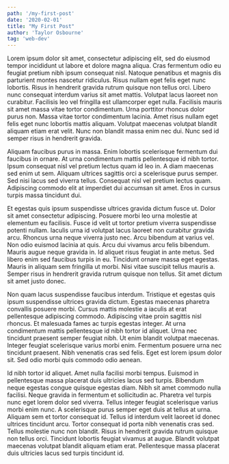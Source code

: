 ```yaml
---
path: '/my-first-post'
date: '2020-02-01'
title: "My First Post"
author: 'Taylor Osbourne'
tag: 'web-dev'
---
```


Lorem ipsum dolor sit amet, consectetur adipiscing elit, sed do eiusmod tempor incididunt ut labore et dolore magna aliqua. Cras fermentum odio eu feugiat pretium nibh ipsum consequat nisl. Natoque penatibus et magnis dis parturient montes nascetur ridiculus. Risus nullam eget felis eget nunc lobortis. Risus in hendrerit gravida rutrum quisque non tellus orci. Libero nunc consequat interdum varius sit amet mattis. Volutpat lacus laoreet non curabitur. Facilisis leo vel fringilla est ullamcorper eget nulla. Facilisis mauris sit amet massa vitae tortor condimentum. Urna porttitor rhoncus dolor purus non. Massa vitae tortor condimentum lacinia. Amet risus nullam eget felis eget nunc lobortis mattis aliquam. Volutpat maecenas volutpat blandit aliquam etiam erat velit. Nunc non blandit massa enim nec dui. Nunc sed id semper risus in hendrerit gravida.

Aliquam faucibus purus in massa. Enim lobortis scelerisque fermentum dui faucibus in ornare. At urna condimentum mattis pellentesque id nibh tortor. Ipsum consequat nisl vel pretium lectus quam id leo in. A diam maecenas sed enim ut sem. Aliquam ultrices sagittis orci a scelerisque purus semper. Sed nisi lacus sed viverra tellus. Consequat nisl vel pretium lectus quam. Adipiscing commodo elit at imperdiet dui accumsan sit amet. Eros in cursus turpis massa tincidunt dui.

Et egestas quis ipsum suspendisse ultrices gravida dictum fusce ut. Dolor sit amet consectetur adipiscing. Posuere morbi leo urna molestie at elementum eu facilisis. Fusce id velit ut tortor pretium viverra suspendisse potenti nullam. Iaculis urna id volutpat lacus laoreet non curabitur gravida arcu. Rhoncus urna neque viverra justo nec. Arcu bibendum at varius vel. Non odio euismod lacinia at quis. Arcu dui vivamus arcu felis bibendum. Mauris augue neque gravida in. Id aliquet risus feugiat in ante metus. Sed libero enim sed faucibus turpis in eu. Tincidunt ornare massa eget egestas. Mauris in aliquam sem fringilla ut morbi. Nisi vitae suscipit tellus mauris a. Semper risus in hendrerit gravida rutrum quisque non tellus. Sit amet dictum sit amet justo donec.

Non quam lacus suspendisse faucibus interdum. Tristique et egestas quis ipsum suspendisse ultrices gravida dictum. Egestas maecenas pharetra convallis posuere morbi. Cursus mattis molestie a iaculis at erat pellentesque adipiscing commodo. Adipiscing vitae proin sagittis nisl rhoncus. Et malesuada fames ac turpis egestas integer. At urna condimentum mattis pellentesque id nibh tortor id aliquet. Urna nec tincidunt praesent semper feugiat nibh. Ut enim blandit volutpat maecenas. Integer feugiat scelerisque varius morbi enim. Fermentum posuere urna nec tincidunt praesent. Nibh venenatis cras sed felis. Eget est lorem ipsum dolor sit. Sed odio morbi quis commodo odio aenean.

Id nibh tortor id aliquet. Amet nulla facilisi morbi tempus. Euismod in pellentesque massa placerat duis ultricies lacus sed turpis. Bibendum neque egestas congue quisque egestas diam. Nibh sit amet commodo nulla facilisi. Neque gravida in fermentum et sollicitudin ac. Pharetra vel turpis nunc eget lorem dolor sed viverra. Tellus integer feugiat scelerisque varius morbi enim nunc. A scelerisque purus semper eget duis at tellus at urna. Aliquam sem et tortor consequat id. Tellus id interdum velit laoreet id donec ultrices tincidunt arcu. Tortor consequat id porta nibh venenatis cras sed. Tellus molestie nunc non blandit. Risus in hendrerit gravida rutrum quisque non tellus orci. Tincidunt lobortis feugiat vivamus at augue. Blandit volutpat maecenas volutpat blandit aliquam etiam erat. Pellentesque massa placerat duis ultricies lacus sed turpis tincidunt id.

